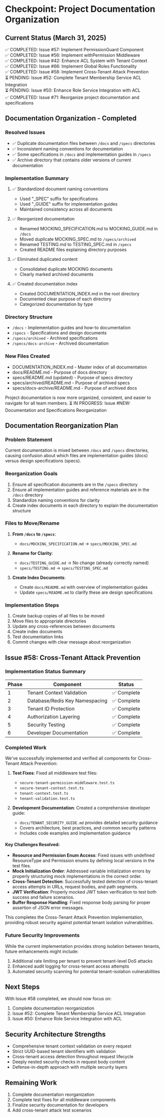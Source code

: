 # Checkpoint: Project Documentation Organization

## Current Status (March 31, 2025)
✅ COMPLETED: Issue #57: Implement PermissionGuard Component  
✅ COMPLETED: Issue #56: Implement withPermission Middleware  
✅ COMPLETED: Issue #42: Enhance ACL System with Tenant Context  
✅ COMPLETED: Issue #66: Implement Global Roles Functionality  
✅ COMPLETED: Issue #58: Implement Cross-Tenant Attack Prevention  
⏳ PENDING: Issue #52: Complete Tenant Membership Service ACL Integration  
⏳ PENDING: Issue #50: Enhance Role Service Integration with ACL  
✅ COMPLETED: Issue #71: Reorganize project documentation and specifications

## Documentation Organization - Completed

### Resolved Issues
- ✅ Duplicate documentation files between `/docs` and `/specs` directories
- ✅ Inconsistent naming conventions for documentation
- ✅ Some specifications in `/docs` and implementation guides in `/specs`
- ✅ Archive directory that contains older versions of current documentation

### Implementation Summary
1. ✅ Standardized document naming conventions
   - Used "_SPEC" suffix for specifications
   - Used "_GUIDE" suffix for implementation guides
   - Maintained consistency across all documents

2. ✅ Reorganized documentation
   - Renamed MOCKING_SPECIFICATION.md to MOCKING_GUIDE.md in `/docs`
   - Moved duplicate MOCKING_SPEC.md to `/specs/archived`
   - Renamed TESTING.md to TESTING_SPEC.md in `/specs`
   - Created README files explaining directory purposes

3. ✅ Eliminated duplicated content
   - Consolidated duplicate MOCKING documents
   - Clearly marked archived documents

4. ✅ Created documentation index
   - Created DOCUMENTATION_INDEX.md in the root directory
   - Documented clear purpose of each directory
   - Categorized documentation by type

### Directory Structure
- `/docs` - Implementation guides and how-to documentation
- `/specs` - Specifications and design documents
- `/specs/archived` - Archived specifications
- `/specs/docs-archive` - Archived documentation

### New Files Created
- DOCUMENTATION_INDEX.md - Master index of all documentation
- docs/README.md - Purpose of docs directory
- specs/README.md (updated) - Purpose of specs directory
- specs/archived/README.md - Purpose of archived specs
- specs/docs-archive/README.md - Purpose of archived docs

Project documentation is now more organized, consistent, and easier to navigate for all team members.
⏳ IN PROGRESS: Issue #NEW: Documentation and Specifications Reorganization

## Documentation Reorganization Plan

### Problem Statement
Current documentation is mixed between `/docs` and `/specs` directories, causing confusion about which files are implementation guides (docs) versus design specifications (specs).

### Reorganization Goals
1. Ensure all specification documents are in the `/specs` directory
2. Ensure all implementation guides and reference materials are in the `/docs` directory
3. Standardize naming conventions for clarity
4. Create index documents in each directory to explain the documentation structure

### Files to Move/Rename
1. **From `/docs` to `/specs`**:
   - `docs/MOCKING_SPECIFICATION.md` → `specs/MOCKING_SPEC.md`

2. **Rename for Clarity**:
   - `docs/TESTING_GUIDE.md` → No change (already correctly named)
   - `specs/TESTING.md` → `specs/TESTING_SPEC.md`

3. **Create Index Documents**:
   - Create `docs/README.md` with overview of implementation guides
   - Update `specs/README.md` to clarify these are design specifications

### Implementation Steps
1. Create backup copies of all files to be moved
2. Move files to appropriate directories
3. Update any cross-references between documents
4. Create index documents
5. Test documentation links
6. Commit changes with clear message about reorganization

## Issue #58: Cross-Tenant Attack Prevention

### Implementation Status Summary
| Phase | Component | Status |
|-------|-----------|--------|
| 1 | Tenant Context Validation | ✅ Complete |
| 2 | Database/Redis Key Namespacing | ✅ Complete |
| 3 | Tenant ID Protection | ✅ Complete |
| 4 | Authorization Layering | ✅ Complete |
| 5 | Security Testing | ✅ Complete |
| 6 | Developer Documentation | ✅ Complete |

### Completed Work
We've successfully implemented and verified all components for Cross-Tenant Attack Prevention:

1. **Test Fixes**: Fixed all middleware test files:
   - `secure-tenant-permission-middleware.test.ts`
   - `secure-tenant-context.test.ts`
   - `tenant-context.test.ts`
   - `tenant-validation.test.ts`

2. **Development Documentation**: Created a comprehensive developer guide:
   - `docs/TENANT_SECURITY_GUIDE.md` provides detailed security guidance
   - Covers architecture, best practices, and common security patterns
   - Includes code examples and implementation guidance

#### Key Challenges Resolved:
- **Resource and Permission Enum Access**: Fixed issues with undefined ResourceType and Permission enums by defining local versions in the test files.
- **Mock Initialization Order**: Addressed variable initialization errors by properly structuring mock implementations in the correct order.
- **Cross-Tenant Detection**: Successfully tested detection of cross-tenant access attempts in URLs, request bodies, and path segments.
- **JWT Verification**: Properly mocked JWT token verification to test both success and failure scenarios.
- **Buffer Response Handling**: Fixed response body parsing for proper assertion of JSON error messages.

This completes the Cross-Tenant Attack Prevention implementation, providing robust security against potential tenant isolation vulnerabilities.

### Future Security Improvements
While the current implementation provides strong isolation between tenants, future enhancements might include:
1. Additional rate limiting per tenant to prevent tenant-level DoS attacks
2. Enhanced audit logging for cross-tenant access attempts
3. Automated security scanning for potential tenant-isolation vulnerabilities

## Next Steps
With Issue #58 completed, we should now focus on:
1. Complete documentation reorganization
2. Issue #52: Complete Tenant Membership Service ACL Integration
3. Issue #50: Enhance Role Service Integration with ACL

## Security Architecture Strengths
- Comprehensive tenant context validation on every request
- Strict UUID-based tenant identifiers with validation
- Cross-tenant access detection throughout request lifecycle
- Deeply nested security checks in request body content
- Defense-in-depth approach with multiple security layers

## Remaining Work
1. Complete documentation reorganization
2. Complete test fixes for all middleware components
3. Finalize security documentation for developers
4. Add cross-tenant attack test scenarios